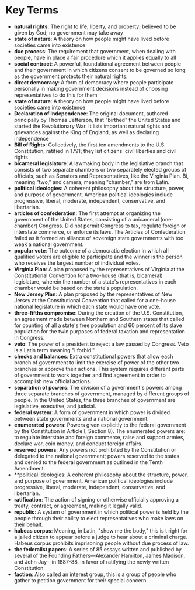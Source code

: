 # Key Terms

 - **natural rights**: The right to life, liberty, and property; believed to be given by God; no government may take away
 - **state of nature**: A theory on how people might have lived before societies came into existence
 - **due process**: The requirement that government, when dealing with people, have in place a fair procedure which it applies equally to all
 - **social contract**: A powerful, foundational agreement between people and their government in which citizens consent to be governed so long as the government protects their natural rights.
 - **direct democracy**: A form of democracy where people participate personally in making government decisions instead of choosing representatives to do this for them
 - **state of nature**: A theory on how people might have lived before societies came into existence
 - **Declaration of Independence**: The original document, authored principally by Thomas Jefferson, that "birthed" the United States and started the Revolutionary War. It lists important natural rights and grievances against the King of England, as well as declaring independence
 - **Bill of Rights**: Collectively, the first ten amendments to the U.S. Constitution, ratified in 1791; they list citizens' civil liberties and civil rights
 - **bicameral legislature**: A lawmaking body in the legislative branch that consists of two separate chambers or two separately elected groups of officials, such as Senators and Representatives, like the Virginia Plan. Bi, meaning "two," and camera, meaning "chamber," are from Latin.
 - **political ideologies**: A coherent philosophy about the structure, power, and purpose of government. American political ideologies include progressive, liberal, moderate, independent, conservative, and libertarian.
 - **articles of confederation**: The first attempt at organizing the government of the United States, consisting of a unicameral (one-chamber) Congress. Did not permit Congress to tax, regulate foreign or interstate commerce, or enforce its laws. The Articles of Confederation failed as it formed an alliance of sovereign state governments with too weak a national government.
 - **popular vote**: The outcome of a democratic election in which all qualified voters are eligible to participate and the winner is the person who receives the largest number of individual votes.
 - **Virginia Plan**: A plan proposed by the representatives of Virginia at the Constitutional Convention for a two-house (that is, bicameral) legislature, wherein the number of a state's representatives in each chamber would be based on the state's population.
 -  **New Jersey Plan**: A plan proposed by the representatives of New Jersey at the Constitutional Convention that called for a one-house national legislature in which each state would have one vote.
 - **three-fifths compromise**: During the creation of the U.S. Constitution, an agreement made between Northern and Southern states that called for counting of all a state's free population and 60 percent of its slave population for the twin purposes of federal taxation and representation in Congress.
 - **veto**: The power of a president to reject a law passed by Congress. Veto is a Latin term meaning "I forbid."
 - **checks and balances**: Extra constitutional powers that allow each branch of government to limit the exercise of power of the other two branches or approve their actions. This system requires different parts of government to work together and find agreement in order to accomplish new official actions.
 - **separation of powers**: The division of a government's powers among three separate branches of government, managed by different groups of people. In the United States, the three branches of government are legislative, executive, and judicial.
 - **federal system**: A form of government in which power is divided between state governments and a national government.
 - **enumerated powers**: Powers given explicitly to the federal government by the Constitution in Article I, Section 8). The enumerated powers are: to regulate interstate and foreign commerce, raise and support armies, declare war, coin money, and conduct foreign affairs.
 - **reserved powers**: Any powers not prohibited by the Constitution or delegated to the national government; powers reserved to the states and denied to the federal government as outlined in the Tenth Amendment.
 - **political ideologies: A coherent philosophy about the structure, power, and purpose of government. American political ideologies include progressive, liberal, moderate, independent, conservative, and libertarian.
 - **ratification**: The action of signing or otherwise officially approving a treaty, contract, or agreement, making it legally valid.
 - **republic**: A system of government in which political power is held by the people through their ability to elect representatives who make laws on their behalf.
 - **habeas corpus**: Meaning, in Latin, "show me the body," this is t right for a jailed citizen to appear before a judge to hear about a criminal charge. Habeus corpus prohibits imprisoning people without due process of law.
 - **the federalist papers**: A series of 85 essays written and published by several of the Founding Fathers—Alexander Hamilton, James Madison, and John Jay—in 1887-88, in favor of ratifying the newly written Constitution.
 - **faction**: Also called an interest group, this is a group of people who gather to petition government for their special concern.
